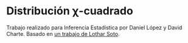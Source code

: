 # Distribución χ-cuadrado
Trabajo realizado para Inferencia Estadística por Daniel López y David Charte. Basado en [un trabajo de Lothar Soto](https://github.com/Lothar94/Poisson).
